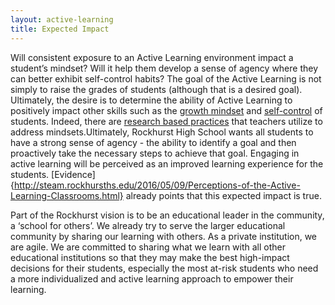 ```yaml
---
layout: active-learning
title: Expected Impact
---
```


Will consistent exposure to an Active Learning environment impact a student’s mindset? Will it help them develop a sense of agency where they can better exhibit self-control habits? The goal of the Active Learning is not simply to raise the grades of students (although that is a desired goal). Ultimately, the desire is to determine the ability of Active Learning to positively impact other skills such as the [growth mindset](https://docs.google.com/forms/d/e/1FAIpQLSftSBJiFZj2xel0WvwVQAEFHe7v8DVZ1BKFivoKA1nW3NFp1g/viewform) and [self-control](https://docs.google.com/a/rockhursths.edu/forms/d/1W-JpSzFJtithgD_Nwx_zRimdfsAj014MCKd71E2RcPI/edit) of students. Indeed, there are [research based practices](https://www.edutopia.org/article/growth-mindset-resources) that teachers utilize to address mindsets.Ultimately, Rockhurst High School wants all students to have a strong sense of agency - the ability to identify a goal and then proactively take the necessary steps to achieve that goal. Engaging in active learning will be perceived as an improved learning experience for the students. [Evidence]{http://steam.rockhursths.edu/2016/05/09/Perceptions-of-the-Active-Learning-Classrooms.html} already points that this expected impact is true. 

Part of the Rockhurst vision is to be an educational leader in the community, a ‘school for others’. We already try to serve the larger educational community by sharing our learning with others. As a private institution, we are agile. We are committed to sharing what we learn with all other educational institutions so that they may make the best high-impact decisions for their students, especially the most at-risk students who need a more individualized and active learning approach to empower their learning. 
	
